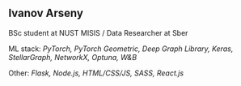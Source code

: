 ## Ivanov Arseny

BSc student at NUST MISIS / Data Researcher at Sber

ML stack: *PyTorch, PyTorch Geometric, Deep Graph Library, Keras, StellarGraph, NetworkX, Optuna, W&B*

Other: *Flask, Node.js, HTML/CSS/JS, SASS, React.js*

